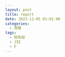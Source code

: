 ```yaml
---
layout: post
title: report
date: 2023-11-05 01:01:00
categories:
  - 周报
tags:
  - 财务部
  - JIE
  - F
---
```


